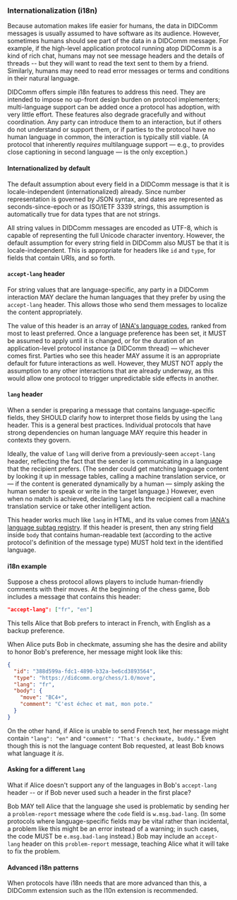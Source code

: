 ### Internationalization (i18n)

Because automation makes life easier for humans, the data in DIDComm messages is usually assumed to have software as its audience. However, sometimes humans should see part of the data in a DIDComm message. For example, if the high-level application protocol running atop DIDComm is a kind of rich chat, humans may not see message headers and the details of threads -- but they will want to read the text sent to them by a friend. Similarly, humans may need to read error messages or terms and conditions in their natural language.

DIDComm offers simple i18n features to address this need. They are intended to impose no up-front design burden on protocol implementers; multi-language support can be added once a protocol has adoption, with very little effort. These features also degrade gracefully and without coordination. Any party can introduce them to an interaction, but if others do not understand or support them, or if parties to the protocol have no human language in common, the interaction is typically still viable. (A protocol that inherently *requires* multilanguage support &mdash; e.g., to provides close captioning in second language &mdash; is the only exception.)

#### Internationalized by default

The default assumption about every field in a DIDComm message is that it is locale-independent (internationalized) already. Since number representation is governed by JSON syntax, and dates are represented as seconds-since-epoch or as ISO/IETF 3339 strings, this assumption is automatically true for data types that are not strings.

All string values in DIDComm messages are encoded as UTF-8, which is capable of representing the full Unicode character inventory. However, the default assumption for every string field in DIDComm also MUST be that it is locale-independent. This is appropriate for headers like `id` and `type`, for fields that contain URIs, and so forth.

#### `accept-lang` header

For string values that are language-specific, any party in a DIDComm interaction MAY declare the human languages that they prefer by using the `accept-lang` header. This allows those who send them messages to localize the content appropriately.

The value of this header is an array of [IANA's language codes](https://www.iana.org/assignments/language-subtag-registry/language-subtag-registry), ranked from most to least preferred. Once a language preference has been set, it MUST be assumed to apply until it is changed, or for the duration of an application-level protocol instance (a DIDComm thread) &mdash; whichever comes first. Parties who see this header MAY assume it is an appropriate default for future interactions as well. However, they MUST NOT apply the assumption to any other interactions that are already underway, as this would allow one protocol to trigger unpredictable side effects in another. 

#### `lang` header

When a sender is preparing a message that contains language-specific fields, they SHOULD clarify how to interpret those fields by using the `lang` header. This is a general best practices. Individual protocols that have strong dependencies on human language MAY require this header in contexts they govern.

Ideally, the value of `lang` will derive from a previously-seen `accept-lang` header, reflecting the fact that the sender is communicating in a language that the recipient prefers. (The sender could get matching language content by looking it up in message tables, calling a machine translation service, or  &mdash; if the content is generated dynamically by a human &mdash; simply asking the human sender to speak or write in the target language.) However, even when no match is achieved, declaring `lang` lets the recipient call a machine translation service or take other intelligent action.

This header works much like `lang` in HTML, and its value comes from [IANA's language subtag registry](https://www.iana.org/assignments/language-subtag-registry/language-subtag-registry). If this header is present, then any string field inside `body` that contains human-readable text (according to the active protocol's definition of the message type) MUST hold text in the identified language.

#### i18n example

Suppose a chess protocol allows players to include human-friendly comments with their moves. At the beginning of the chess game, Bob includes a message that contains this header:

```json
"accept-lang": ["fr", "en"]
```

This tells Alice that Bob prefers to interact in French, with English as a backup preference.

When Alice puts Bob in checkmate, assuming she has the desire and ability to honor Bob's preference, her message might look like this:

```json
{
  "id": "388d599a-fdc1-4890-b32a-be6cd3893564",
  "type": "https://didcomm.org/chess/1.0/move",
  "lang": "fr",
  "body": {
    "move": "BC4+",
    "comment": "C'est échec et mat, mon pote."
  }
}
```

On the other hand, if Alice is unable to send French text, her message might contain `"lang": "en"` and `"comment": "That's checkmate, buddy."` Even though this is not the language content Bob requested, at least Bob knows what language it *is*.

#### Asking for a different `lang`

What if Alice doesn't support any of the languages in Bob's `accept-lang` header -- or if Bob never used such a header in the first place?

Bob MAY tell Alice that the language she used is problematic by sending her a `problem-report` message where the `code` field is `w.msg.bad-lang`. (In some protocols where language-specific fields may be vital rather than incidental, a problem like this might be an error instead of a warning; in such cases, the code MUST be `e.msg.bad-lang` instead.) Bob may include an `accept-lang` header on this `problem-report` message, teaching Alice what it will take to fix the problem.

#### Advanced i18n patterns

When protocols have i18n needs that are more advanced than this, a DIDComm extension such as the l10n extension is recommended.